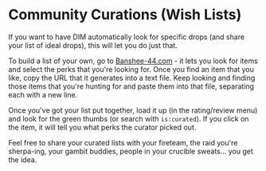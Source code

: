 Community Curations (Wish Lists)
================================

If you want to have DIM automatically look for specific drops (and share your list of ideal drops), this will let you do just that.

To build a list of your own, go to [Banshee-44.com](https://banshee-44.com/) - it lets you look for items and select the perks that you're looking for. Once you find an item that you like, copy the URL that it generates into a text file. Keep looking and finding those items that you're hunting for and paste them into that file, separating each with a new line.

Once you've got your list put together, load it up (in the rating/review menu) and look for the green thumbs (or search with `is:curated`). If you click on the item, it will tell you what perks the curator picked out.

Feel free to share your curated lists with your fireteam, the raid you're sherpa-ing, your gambit buddies, people in your crucible sweats... you get the idea.
